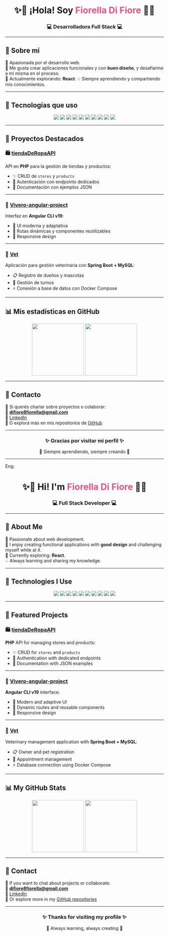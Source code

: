 
<h1 align="center">✨🌸 ¡Hola! Soy <span style="color:#e75480;">Fiorella Di Fiore</span> 🌸✨</h1> 
<h3 align="center">💻 Desarrolladora Full Stack 💻</h3>

---

## 🌷 Sobre mí
💖 Apasionada por el desarrollo web.  
🚀 Me gusta crear aplicaciones funcionales y con **buen diseño**, y desafiarme a mí misma en el proceso.  
🎯 Actualmente explorando: **React**.
💡 Siempre aprendiendo y compartiendo mis conocimientos.

---

## 🌸 Tecnologías que uso

<p align="center">
  <img src="https://img.shields.io/badge/Angular-E75480?style=for-the-badge&logo=angular&logoColor=white" />
  <img src="https://img.shields.io/badge/PHP-FF69B4?style=for-the-badge&logo=php&logoColor=white" />
  <img src="https://img.shields.io/badge/Spring Boot-FF6F91?style=for-the-badge&logo=springboot&logoColor=white" />
  <img src="https://img.shields.io/badge/MySQL-FF4C8B?style=for-the-badge&logo=mysql&logoColor=white" />
  <img src="https://img.shields.io/badge/PostgreSQL-FF4C8B?style=for-the-badge&logo=postgresql&logoColor=white" />
  <img src="https://img.shields.io/badge/Java-FF4C8B?style=for-the-badge&logo=java&logoColor=white" />
  <img src="https://img.shields.io/badge/JavaScript-FF69B4?style=for-the-badge&logo=javascript&logoColor=white" />
  <img src="https://img.shields.io/badge/Postman-FF6F91?style=for-the-badge&logo=postman&logoColor=white" />
  <img src="https://img.shields.io/badge/Docker-E75480?style=for-the-badge&logo=docker&logoColor=white" />
  <img src="https://img.shields.io/badge/Git-FF4C8B?style=for-the-badge&logo=git&logoColor=white" />
</p>

---

## 🌺 Proyectos Destacados

### 🛍️ [tiendaDeRopaAPI](https://github.com/fiorelladifiore/tiendaDeRopaAPI)
API en **PHP** para la gestión de tiendas y productos:
- ✨ CRUD de `stores` y `products`
- 🔑 Autenticación con endpoints dedicados
- 📜 Documentación con ejemplos JSON

---

### 🌱 [Vivero-angular-project](https://github.com/fiorelladifiore/Vivero-angular-project)
Interfaz en **Angular CLI v19**:
- 🎨 UI moderna y adaptativa
- 🔄 Rutas dinámicas y componentes reutilizables
- 📲 Responsive design

---

### 🐾 [Vet](https://github.com/fiorelladifiore/Vet)
Aplicación para gestión veterinaria con **Spring Boot + MySQL**:
- 📋 Registro de dueños y mascotas
- 🐶 Gestión de turnos
- ⚡ Conexión a base de datos con Docker Compose

---

## 📊 Mis estadísticas en GitHub

<p align="center">
  <img src="https://github-readme-stats.vercel.app/api?username=fiorelladifiore&show_icons=true&theme=rose_pine&title_color=ff4c8b&icon_color=e75480&text_color=f6c1d1&bg_color=1a1a1a" height="165"/>
  <img src="https://github-readme-stats.vercel.app/api/top-langs/?username=fiorelladifiore&layout=compact&theme=rose_pine&title_color=ff4c8b&text_color=f6c1d1&bg_color=1a1a1a" height="165"/>
</p>

---

## 💌 Contacto
🌸 Si querés charlar sobre proyectos o colaborar:  
📧 **difiore8fiorella@gmail.com**  
🔗 [LinkedIn](https://www.linkedin.com/in/fiorella-di-fiore-59b345331/)  
🐙 O explorá más en mis repositorios de [GitHub](https://github.com/fiorelladifiore)

---

<h3 align="center">✨ Gracias por visitar mi perfil ✨</h3>
<p align="center">🌷 Siempre aprendiendo, siempre creando 🌷</p>

---
Eng:

<h1 align="center">✨🌸 Hi! I'm <span style="color:#e75480;">Fiorella Di Fiore</span> 🌸✨</h1> 
<h3 align="center">💻 Full Stack Developer 💻</h3>

---

## 🌷 About Me
💖 Passionate about web development.  
🚀 I enjoy creating functional applications with **good design** and challenging myself while at it.  
🎯 Currently exploring: **React**.  
💡 Always learning and sharing my knowledge.

---

## 🌸 Technologies I Use

<p align="center">
  <img src="https://img.shields.io/badge/Angular-E75480?style=for-the-badge&logo=angular&logoColor=white" />
  <img src="https://img.shields.io/badge/PHP-FF69B4?style=for-the-badge&logo=php&logoColor=white" />
  <img src="https://img.shields.io/badge/Spring Boot-FF6F91?style=for-the-badge&logo=springboot&logoColor=white" />
  <img src="https://img.shields.io/badge/MySQL-FF4C8B?style=for-the-badge&logo=mysql&logoColor=white" />
  <img src="https://img.shields.io/badge/PostgreSQL-FF4C8B?style=for-the-badge&logo=postgresql&logoColor=white" />
  <img src="https://img.shields.io/badge/Java-FF4C8B?style=for-the-badge&logo=java&logoColor=white" />
  <img src="https://img.shields.io/badge/JavaScript-FF69B4?style=for-the-badge&logo=javascript&logoColor=white" />
  <img src="https://img.shields.io/badge/Postman-FF6F91?style=for-the-badge&logo=postman&logoColor=white" />
  <img src="https://img.shields.io/badge/Docker-E75480?style=for-the-badge&logo=docker&logoColor=white" />
  <img src="https://img.shields.io/badge/Git-FF4C8B?style=for-the-badge&logo=git&logoColor=white" />
</p>

---

## 🌺 Featured Projects

### 🛍️ [tiendaDeRopaAPI](https://github.com/fiorelladifiore/tiendaDeRopaAPI)
**PHP** API for managing stores and products:  
- ✨ CRUD for `stores` and `products`  
- 🔑 Authentication with dedicated endpoints  
- 📜 Documentation with JSON examples  

---

### 🌱 [Vivero-angular-project](https://github.com/fiorelladifiore/Vivero-angular-project)
**Angular CLI v19** interface:  
- 🎨 Modern and adaptive UI  
- 🔄 Dynamic routes and reusable components  
- 📲 Responsive design  

---

### 🐾 [Vet](https://github.com/fiorelladifiore/Vet)
Veterinary management application with **Spring Boot + MySQL**:  
- 📋 Owner and pet registration  
- 🐶 Appointment management  
- ⚡ Database connection using Docker Compose  

---

## 📊 My GitHub Stats

<p align="center">
  <img src="https://github-readme-stats.vercel.app/api?username=fiorelladifiore&show_icons=true&theme=rose_pine&title_color=ff4c8b&icon_color=e75480&text_color=f6c1d1&bg_color=1a1a1a" height="165"/>
  <img src="https://github-readme-stats.vercel.app/api/top-langs/?username=fiorelladifiore&layout=compact&theme=rose_pine&title_color=ff4c8b&text_color=f6c1d1&bg_color=1a1a1a" height="165"/>
</p>

---

## 💌 Contact
🌸 If you want to chat about projects or collaborate:  
📧 **difiore8fiorella@gmail.com**  
🔗 [LinkedIn](https://www.linkedin.com/in/fiorella-di-fiore-59b345331/)  
🐙 Or explore more in my [GitHub repositories](https://github.com/fiorelladifiore)

---

<h3 align="center">✨ Thanks for visiting my profile ✨</h3>
<p align="center">🌷 Always learning, always creating 🌷</p>
